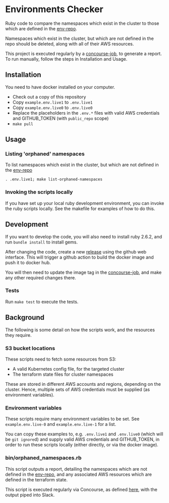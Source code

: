 # Environments Checker

Ruby code to compare the namespaces which exist in the cluster to those which are defined in the [env-repo].

Namespaces which exist in the cluster, but which are not defined in the repo should be deleted, along with all of their AWS resources.

This project is executed regularly by a [concourse-job], to generate a report. To run manually, follow the steps in Installation and Usage.

## Installation

You need to have docker installed on your computer.

* Check out a copy of this repository
* Copy `example.env.live1` to `.env.live1`
* Copy `example.env.live0` to `.env.live0`
* Replace the placeholders in the `.env.*` files with valid AWS credentials and GITHUB_TOKEN (with `public_repo` scope)
* `make pull`

## Usage

### Listing 'orphaned' namespaces

To list namespaces which exist in the cluster, but which are not defined in the [env-repo]

    . .env.live1; make list-orphaned-namespaces

### Invoking the scripts locally

If you have set up your local ruby development environment, you can invoke the ruby scripts locally. See the makefile for examples of how to do this.

## Development

If you want to develop the code, you will also need to install ruby 2.6.2, and run `bundle install` to install gems.

After changing the code, create a new [release] using the github web interface.
This will trigger a github action to build the docker image and push it to
docker hub.

You will then need to update the image tag in the [concourse-job], and make any other required changes there.

### Tests

Run `make test` to execute the tests.

## Background

The following is some detail on how the scripts work, and the resources they require.

### S3 bucket locations

These scripts need to fetch some resources from S3:

 * A valid Kubernetes config file, for the targeted cluster
 * The terraform state files for cluster namespaces

These are stored in different AWS accounts and regions, depending on the cluster. Hence, multiple sets of AWS credentials must be supplied (as environment variables).

### Environment variables

These scripts require many environment variables to be set. See `example.env.live-0` and `example.env.live-1` for a list.

You can copy these examples to, e.g. `.env.live1` and `.env.live0` (which will be `git ignore`d) and supply valid AWS credentials and GITHUB_TOKEN, in order to run these scripts locally (either directly, or via the docker image).

### bin/orphaned_namespaces.rb

This script outputs a report, detailing the namespaces which are not defined in the [env-repo], and any associated AWS resources which are defined in the terraform state.

This script is executed regularly via Concourse, as defined [here][concourse-job], with the output piped into Slack.

[env-repo]: https://github.com/ministryofjustice/cloud-platform-environments
[concourse-job]: https://github.com/ministryofjustice/cloud-platform-concourse/blob/1185313ddae4d46e2f499e1cbf84c7e2e722c082/pipelines/manager/main/reporting.yaml#L69
[release]: https://github.com/ministryofjustice/cloud-platform-environments-checker/releases
